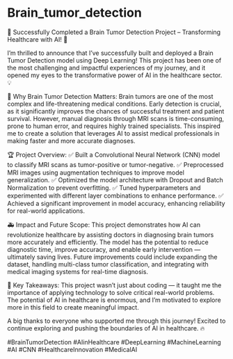 # Brain_tumor_detection
🧠 Successfully Completed a Brain Tumor Detection Project – Transforming Healthcare with AI! 🚀

I’m thrilled to announce that I’ve successfully built and deployed a Brain Tumor Detection model using Deep Learning! This project has been one of the most challenging and impactful experiences of my journey, and it opened my eyes to the transformative power of AI in the healthcare sector. 💡

🔬 Why Brain Tumor Detection Matters:
Brain tumors are one of the most complex and life-threatening medical conditions. Early detection is crucial, as it significantly improves the chances of successful treatment and patient survival. However, manual diagnosis through MRI scans is time-consuming, prone to human error, and requires highly trained specialists. This inspired me to create a solution that leverages AI to assist medical professionals in making faster and more accurate diagnoses.

🏆 Project Overview:
✅ Built a Convolutional Neural Network (CNN) model to classify MRI scans as tumor-positive or tumor-negative.
✅ Preprocessed MRI images using augmentation techniques to improve model generalization.
✅ Optimized the model architecture with Dropout and Batch Normalization to prevent overfitting.
✅ Tuned hyperparameters and experimented with different layer combinations to enhance performance.
✅ Achieved a significant improvement in model accuracy, enhancing reliability for real-world applications.

🚑 Impact and Future Scope:
This project demonstrates how AI can revolutionize healthcare by assisting doctors in diagnosing brain tumors more accurately and efficiently. The model has the potential to reduce diagnostic time, improve accuracy, and enable early intervention — ultimately saving lives. Future improvements could include expanding the dataset, handling multi-class tumor classification, and integrating with medical imaging systems for real-time diagnosis.

🙌 Key Takeaways:
This project wasn’t just about coding — it taught me the importance of applying technology to solve critical real-world problems. The potential of AI in healthcare is enormous, and I’m motivated to explore more in this field to create meaningful impact.

A big thanks to everyone who supported me through this journey! Excited to continue exploring and pushing the boundaries of AI in healthcare. 🔥

#BrainTumorDetection #AIinHealthcare #DeepLearning #MachineLearning #AI #CNN #HealthcareInnovation #MedicalAI

